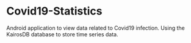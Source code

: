 # Covid19-Statistics
Android application to view data related to Covid19 infection. Using the KairosDB database to store time series data.
